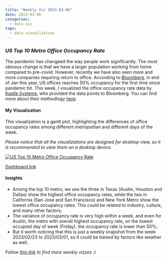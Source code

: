 ```yaml
---
title: "Weekly Viz 2023-03-06"
date: 2023-03-06
categories:
  - data viz
tags:
  - data visualization
---
```


### *US Top 10 Metro Office Occupancy Rate*

The pandemic has changeed the way people work significantly. The most obivous change is that we have a larger population working from home compared to pre-covid. However, recently we have also seen more and more companies requiring return to office. According to [Bloomberg](https://www.bloomberg.com/news/articles/2023-01-30/return-to-office-picks-up-as-us-office-occupancies-hit-50-for-first-time?leadSource=uverify%20wall), in end of Jan this year, US offices reaches 50% occupancy for the first time since pandemic hit. This week, I visualized the office occupancy rate data by [Kastle Systems](https://www.kastle.com/safety-wellness/getting-america-back-to-work-occupancy-by-day-of-week/), who provided the data points to Bloomberg. You can find more about their methodlogy [here](https://www.bloomberg.com/news/articles/2022-10-13/will-remote-works-ever-return-to-office-this-company-is-trying-to-find-out).    

#### My Visualization

This visualization is a gantt plot, highlighting the differences of office occupancy rates among different metropolitan and different days of the week.  

*Please notice that all the visualizations are designed for desktop view, so it is recommended to view them on a desktop device.*  

<div class='tableauPlaceholder' id='viz1678166466279' style='position: relative'>
  <noscript><a href='#'>
    <img alt='US Top 10 Metro Office Occupancy Rate ' src='https:&#47;&#47;public.tableau.com&#47;static&#47;images&#47;20&#47;20230306USTop10MetroOfficeOccupancyRate&#47;USTop10MetroOfficeOccupancyRate&#47;1_rss.png' style='border: none' />
    </a></noscript>
  <object class='tableauViz'  style='display:none;'>
    <param name='host_url' value='https%3A%2F%2Fpublic.tableau.com%2F' />
    <param name='embed_code_version' value='3' />
    <param name='site_root' value='' />
    <param name='name' value='20230306USTop10MetroOfficeOccupancyRate&#47;USTop10MetroOfficeOccupancyRate' />
    <param name='tabs' value='no' />
    <param name='toolbar' value='yes' />
    <param name='static_image' value='https:&#47;&#47;public.tableau.com&#47;static&#47;images&#47;20&#47;20230306USTop10MetroOfficeOccupancyRate&#47;USTop10MetroOfficeOccupancyRate&#47;1.png' />
    <param name='animate_transition' value='yes' />
    <param name='display_static_image' value='yes' />
    <param name='display_spinner' value='yes' />
    <param name='display_overlay' value='yes' />
    <param name='display_count' value='yes' />
    <param name='language' value='en-US' />
    <param name='filter' value='publish=yes' />
  </object></div>           
  <script type='text/javascript'>          
  var divElement = document.getElementById('viz1678166466279');          
  var vizElement = divElement.getElementsByTagName('object')[0];              
  if ( divElement.offsetWidth > 800 ) { vizElement.style.width='800px';vizElement.style.height='627px';} else if ( divElement.offsetWidth > 500 ) { vizElement.style.width='800px';vizElement.style.height='627px';} else { vizElement.style.width='100%';vizElement.style.height='727px';}    
  var scriptElement = document.createElement('script');          
  scriptElement.src = 'https://public.tableau.com/javascripts/api/viz_v1.js'; 
  vizElement.parentNode.insertBefore(scriptElement, vizElement);             
</script>  

[Dashboard link](https://public.tableau.com/views/20230306USTop10MetroOfficeOccupancyRate/USTop10MetroOfficeOccupancyRate?:language=en-US&publish=yes&:display_count=n&:origin=viz_share_link)
  
#### Insights
* Among the top 10 metro, we see the three in Texas (Austin, Houston and Dallas) show the highest office occupancy rates, while the two in California (San Jose and San Francisco) and New York Metro show the lowest office occupancy rates. This could be related to industry, culture, and many other factors;  
* The variance of occupancy rate is very high within a week, and even for Austin, the metro with overall highest occupancy rate, on the lowest occupied day of week (Friday), the occupancy rate is lower than 50%;  
* But it worth noticing that this is just a weekly snapshot from the week 2023/02/23 to 2023/03/01, so it could be baised by factors like weather as well.  
  
*Follow [this link](https://yudong-94.github.io/personal-website/project/WeeklyViz2023/) to find more weekly vizzes :)*
